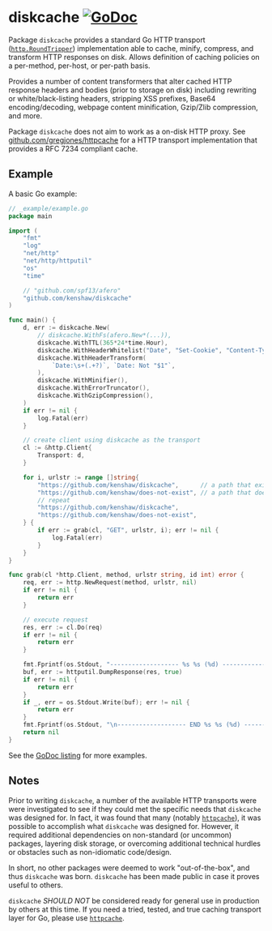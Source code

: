 # diskcache [![GoDoc][godoc]][godoc-link]

Package `diskcache` provides a standard Go HTTP transport
([`http.RoundTripper`][go-http-roundtripper]) implementation able to cache,
minify, compress, and transform HTTP responses on disk. Allows definition of
caching policies on a per-method, per-host, or per-path basis.

Provides a number of content transformers that alter cached HTTP response
headers and bodies (prior to storage on disk) including rewriting or
white/black-listing headers, stripping XSS prefixes, Base64 encoding/decoding,
webpage content minification, Gzip/Zlib compression, and more.

Package `diskcache` does not aim to work as a on-disk HTTP proxy. See
[github.com/gregjones/httpcache][httpcache] for a HTTP transport implementation
that provides a RFC 7234 compliant cache.

[godoc]: https://godoc.org/github.com/kenshaw/diskcache?status.svg (GoDoc)
[godoc-link]: https://godoc.org/github.com/kenshaw/diskcache

## Example

A basic Go example:

```go
// _example/example.go
package main

import (
	"fmt"
	"log"
	"net/http"
	"net/http/httputil"
	"os"
	"time"

	// "github.com/spf13/afero"
	"github.com/kenshaw/diskcache"
)

func main() {
	d, err := diskcache.New(
		// diskcache.WithFs(afero.New*(...)),
		diskcache.WithTTL(365*24*time.Hour),
		diskcache.WithHeaderWhitelist("Date", "Set-Cookie", "Content-Type"),
		diskcache.WithHeaderTransform(
			`Date:\s+(.+?)`, `Date: Not "$1"`,
		),
		diskcache.WithMinifier(),
		diskcache.WithErrorTruncator(),
		diskcache.WithGzipCompression(),
	)
	if err != nil {
		log.Fatal(err)
	}

	// create client using diskcache as the transport
	cl := &http.Client{
		Transport: d,
	}

	for i, urlstr := range []string{
		"https://github.com/kenshaw/diskcache",      // a path that exists
		"https://github.com/kenshaw/does-not-exist", // a path that doesn't
		// repeat
		"https://github.com/kenshaw/diskcache",
		"https://github.com/kenshaw/does-not-exist",
	} {
		if err := grab(cl, "GET", urlstr, i); err != nil {
			log.Fatal(err)
		}
	}
}

func grab(cl *http.Client, method, urlstr string, id int) error {
	req, err := http.NewRequest(method, urlstr, nil)
	if err != nil {
		return err
	}

	// execute request
	res, err := cl.Do(req)
	if err != nil {
		return err
	}

	fmt.Fprintf(os.Stdout, "------------------- %s %s (%d) -------------------\n", method, urlstr, id)
	buf, err := httputil.DumpResponse(res, true)
	if err != nil {
		return err
	}
	if _, err = os.Stdout.Write(buf); err != nil {
		return err
	}
	fmt.Fprintf(os.Stdout, "\n------------------- END %s %s (%d) -------------------\n\n", method, urlstr, id)
	return nil
}
```

See the [GoDoc listing][godoc] for more examples.

## Notes

Prior to writing `diskcache`, a number of the available HTTP transports were
were investigated to see if they could met the specific needs that `diskcache`
was designed for. In fact, it was found that many (notably [`httpcache`][httpcache]),
it was possible to accomplish what `diskcache` was designed for. However, it
required additional dependencies on non-standard (or uncommon) packages,
layering disk storage, or overcoming additional technical hurdles or obstacles
such as non-idiomatic code/design.

In short, no other packages were deemed to work "out-of-the-box", and thus
`diskcache` was born. `diskcache` has been made public in case it proves useful
to others.

`diskcache` *SHOULD NOT* be considered ready for general use in production by
others at this time. If you need a tried, tested, and true caching transport
layer for Go, please use [`httpcache`][httpcache].

[go-http-roundtripper]: https://golang.org/pkg/net/http/#RoundTripper
[httpcache]: https://github.com/gregjones/httpcache
[afero]: https://github.com/spf13/afero
[minify]: https://github.com/tdewolff/minify

